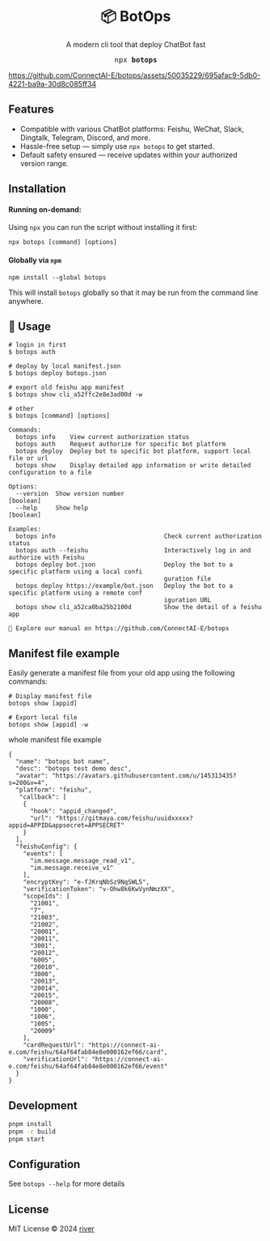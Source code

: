 

<h1 align="center">📦 BotOps</h1>

<p align="center">A modern cli tool that deploy ChatBot fast</p>

<pre align="center">npx <b>botops</b></pre>



https://github.com/ConnectAI-E/botops/assets/50035229/695afac9-5db0-4221-ba9a-30d8c085ff34





## Features

- Compatible with various ChatBot platforms: Feishu, WeChat, Slack, Dingtalk, Telegram, Discord, and more.
- Hassle-free setup — simply use `npx botops` to get started.
- Default safety ensured — receive updates within your authorized version range.

## Installation

#### Running on-demand:

Using `npx` you can run the script without installing it first:

    npx botops [command] [options]

#### Globally via `npm`

    npm install --global botops

This will install `botops` globally so that it may be run from the command line anywhere.


## 🤯 Usage

```
# login in first
$ botops auth

# deploy by local manifest.json
$ botops deploy botops.json

# export old feishu app manifest
$ botops show cli_a52ffc2e8e3ad00d -w

# other 
$ botops [command] [options]

Commands:
  botops info    View current authorization status
  botops auth    Request authorize for specific bot platform
  botops deploy  Deploy bot to specific bot platform, support local file or url
  botops show    Display detailed app information or write detailed configuration to a file

Options:
  --version  Show version number                                                           [boolean]
  --help     Show help                                                                     [boolean]

Examples:
  botops info                              Check current authorization status
  botops auth --feishu                     Interactively log in and authorize with Feishu
  botops deploy bot.json                   Deploy the bot to a specific platform using a local confi
                                           guration file
  botops deploy https://example/bot.json   Deploy the bot to a specific platform using a remote conf
                                           iguration URL
  botops show cli_a52ca0ba25b2100d         Show the detail of a feishu app

👻 Explore our manual on https://github.com/ConnectAI-E/botops

```

## Manifest file example

Easily generate a manifest file from your old app using the following commands:

```
# Display manifest file
botops show [appid]

# Export local file
botops show [appid] -w
```

whole manifest file example 
```
{
  "name": "botops bot name",
  "desc": "botops test demo desc",
  "avatar": "https://avatars.githubusercontent.com/u/145313435?s=200&v=4",
  "platform": "feishu",
   "callback": [
    {
      "hook": "appid_changed",
      "url": "https://gitmaya.com/feishu/uuidxxxxx?appid=APPID&appsecret=APPSECRET"
    }
  ],
  "feishuConfig": {
    "events": [
      "im.message.message_read_v1",
      "im.message.receive_v1"
    ],
    "encryptKey": "e-fJKrqNbSz9NqSWL5",
    "verificationToken": "v-Ohw8k6KwVynNmzXX",
    "scopeIds": [
      "21001",
      "7",
      "21003",
      "21002",
      "20001",
      "20011",
      "3001",
      "20012",
      "6005",
      "20010",
      "3000",
      "20013",
      "20014",
      "20015",
      "20008",
      "1000",
      "1006",
      "1005",
      "20009"
    ],
    "cardRequestUrl": "https://connect-ai-e.com/feishu/64af64fab84e8e000162ef66/card",
    "verificationUrl": "https://connect-ai-e.com/feishu/64af64fab84e8e000162ef66/event"
  }
}

```

## Development
```bash
pnpm install
pnpm -r build
pnpm start
```

## Configuration

See `botops --help` for more details

## License

MIT License © 2024 [river](https://github.com/leizhenpeng)

